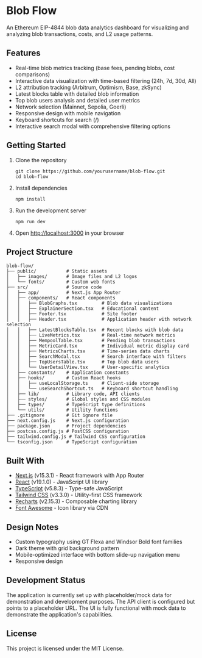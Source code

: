 # Blob Flow

An Ethereum EIP-4844 blob data analytics dashboard for visualizing and analyzing blob transactions, costs, and L2 usage patterns.

## Features

- Real-time blob metrics tracking (base fees, pending blobs, cost comparisons)
- Interactive data visualization with time-based filtering (24h, 7d, 30d, All)
- L2 attribution tracking (Arbitrum, Optimism, Base, zkSync)
- Latest blocks table with detailed blob information
- Top blob users analysis and detailed user metrics
- Network selection (Mainnet, Sepolia, Goerli)
- Responsive design with mobile navigation
- Keyboard shortcuts for search (/)
- Interactive search modal with comprehensive filtering options

## Getting Started

1. Clone the repository
   ```
   git clone https://github.com/yourusername/blob-flow.git
   cd blob-flow
   ```

2. Install dependencies
   ```
   npm install
   ```

3. Run the development server
   ```
   npm run dev
   ```

4. Open [http://localhost:3000](http://localhost:3000) in your browser

## Project Structure

```
blob-flow/
├── public/           # Static assets
│   ├── images/       # Image files and L2 logos
│   └── fonts/        # Custom web fonts
├── src/              # Source code
│   ├── app/          # Next.js App Router
│   ├── components/   # React components
│   │   ├── BlobGraphs.tsx         # Blob data visualizations
│   │   ├── ExplainerSection.tsx   # Educational content
│   │   ├── Footer.tsx             # Site footer
│   │   ├── Header.tsx             # Application header with network selection
│   │   ├── LatestBlocksTable.tsx  # Recent blocks with blob data
│   │   ├── LiveMetrics.tsx        # Real-time network metrics
│   │   ├── MempoolTable.tsx       # Pending blob transactions
│   │   ├── MetricCard.tsx         # Individual metric display card
│   │   ├── MetricsCharts.tsx      # Time-series data charts
│   │   ├── SearchModal.tsx        # Search interface with filters
│   │   ├── TopUsersTable.tsx      # Top blob data users
│   │   └── UserDetailView.tsx     # User-specific analytics
│   ├── constants/    # Application constants
│   ├── hooks/        # Custom React hooks
│   │   ├── useLocalStorage.ts     # Client-side storage
│   │   └── useSearchShortcut.ts   # Keyboard shortcut handling
│   ├── lib/          # Library code, API clients
│   ├── styles/       # Global styles and CSS modules
│   ├── types/        # TypeScript type definitions
│   └── utils/        # Utility functions
├── .gitignore        # Git ignore file
├── next.config.js    # Next.js configuration
├── package.json      # Project dependencies
├── postcss.config.js # PostCSS configuration
├── tailwind.config.js # Tailwind CSS configuration
└── tsconfig.json     # TypeScript configuration
```

## Built With

- [Next.js](https://nextjs.org/) (v15.3.1) - React framework with App Router
- [React](https://react.dev/) (v19.1.0) - JavaScript UI library
- [TypeScript](https://www.typescriptlang.org/) (v5.8.3) - Type-safe JavaScript
- [Tailwind CSS](https://tailwindcss.com/) (v3.3.0) - Utility-first CSS framework
- [Recharts](https://recharts.org/) (v2.15.3) - Composable charting library
- [Font Awesome](https://fontawesome.com/) - Icon library via CDN

## Design Notes

- Custom typography using GT Flexa and Windsor Bold font families
- Dark theme with grid background pattern
- Mobile-optimized interface with bottom slide-up navigation menu
- Responsive design

## Development Status

The application is currently set up with placeholder/mock data for demonstration and development purposes. The API client is configured but points to a placeholder URL. The UI is fully functional with mock data to demonstrate the application's capabilities.

## License

This project is licensed under the MIT License.